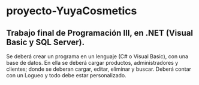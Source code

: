 # proyecto-YuyaCosmetics
## Trabajo final de Programación III, en .NET (Visual Basic y SQL Server).
Se deberá crear un programa en un lenguaje (C# o Visual Basic), con una base de datos.
En ella se deberá cargar productos, administradores y clientes; donde se deberan cargar, editar, eliminar y  buscar.
Deberá contar con un Logueo y todo debe estar personalizado.
